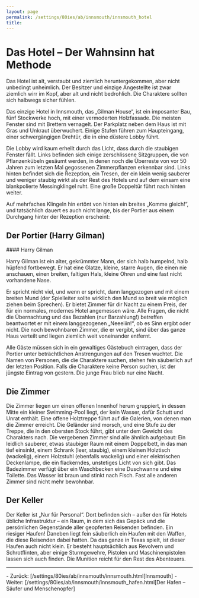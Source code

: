 ```yaml
---
layout: page
permalink: /settings/80ies/ab/innsmouth/innsmouth_hotel
title: 
---
```


# Das Hotel &ndash; Der Wahnsinn hat Methode

Das Hotel ist alt, verstaubt und ziemlich heruntergekommen, aber nicht unbedingt unheimlich. Der Besitzer und einzige Angestellte ist zwar ziemlich wirr im Kopf, aber alt und nicht bedrohlich. Die Charaktere sollten sich halbwegs sicher fühlen.

Das einzige Hotel in Innsmouth, das &bdquo;Gilman House&ldquo;, ist ein imposanter Bau, fünf Stockwerke hoch, mit einer vermoderten Holzfassade. Die meisten Fenster sind mit Brettern vernagelt. Der Parkplatz neben dem Haus ist mit Gras und Unkraut überwuchert. Einige Stufen führen zum Haupteingang, einer schwergängigen Drehtür, die in eine düstere Lobby führt.

Die Lobby wird kaum erhellt durch das Licht, dass durch die staubigen Fenster fällt. Links befinden sich einige zerschlissene Sitzgruppen, die von Pflanzenkübeln gesäumt werden, in denen noch die Überreste von vor 50 Jahren zum letzten Mal gegossenen Zimmerpflanzen erkennbar sind. Links hinten befindet sich die Rezeption, ein Tresen, der ein klein wenig sauberer und weniger staubig wirkt als der Rest des Hotels und auf dem einsam eine blankpolierte Messingklingel ruht. Eine große Doppeltür führt nach hinten weiter.

Auf mehrfaches Klingeln hin ertönt von hinten ein breites &bdquo;Komme gleich!&ldquo;, und tatsächlich dauert es auch nicht lange, bis der Portier aus einem Durchgang hinter der Rezeption erscheint:

## Der Portier (Harry Gilman)

<div class="hinweis">
#### Harry Gilman

Harry Gilman ist ein alter, gekrümmter Mann, der sich halb humpelnd, halb hüpfend fortbewegt. Er hat eine Glatze, kleine, starre Augen, die einen nie anschauen, einen breiten, faltigen Hals, kleine Ohren und eine fast nicht vorhandene Nase.

</div>
Er spricht nicht viel, und wenn er spricht, dann langgezogen und mit einem breiten Mund (der Spielleiter sollte wirklich den Mund so breit wie möglich ziehen beim Sprechen). Er bietet Zimmer für dir Nacht zu einem Preis, der für ein normales, modernes Hotel angemessen wäre. Alle Fragen, die nicht die Übernachtung und das Bezahlen (nur Barzahlung!) betreffen beantwortet er mit einem langgezogenen &bdquo;Neeeiiin!&ldquo;, ob es Sinn ergibt oder nicht. Die noch bewohnbaren Zimmer, die er vergibt, sind über das ganze Haus verteilt und liegen ziemlich weit voneinander entfernt.

Alle Gäste müssen sich in ein gewaltiges Gästebuch eintragen, dass der Portier unter beträchtlichen Anstrengungen auf den Tresen wuchtet. Die Namen von Personen, die die Charaktere suchen, stehen fein säuberlich auf der letzten Position. Falls die Charaktere keine Person suchen, ist der jüngste Eintrag von gestern. Die junge Frau blieb nur eine Nacht.

## Die Zimmer

Die Zimmer liegen um einen offenen Innenhof herum gruppiert, in dessen Mitte ein kleiner Swimming-Pool liegt, der kein Wasser, dafür Schutt und Unrat enthält. Eine offene Holztreppe führt auf die Galerien, von denen man die Zimmer erreicht. Die Geländer sind morsch, und eine Stufe zu der Treppe, die in den obersten Stock führt, gibt unter dem Gewicht des Charakters nach. Die vergebenen Zimmer sind alle ähnlich aufgebaut: Ein leidlich sauberer, etwas staubiger Raum mit einem Doppelbett, in das man tief einsinkt, einem Schrank (leer, staubig), einem kleinen Holztisch (wackelig), einem Holzstuhl (ebenfalls wackelig) und einer elektrischen Deckenlampe, die ein flackerndes, unstetiges Licht von sich gibt. Das Badezimmer verfügt über ein Waschbecken eine Duschwanne und eine Toilette. Das Wasser ist braun und stinkt nach Fisch. Fast alle anderen Zimmer sind nicht mehr bewohnbar.

## Der Keller

Der Keller ist &bdquo;Nur für Personal&ldquo;. Dort befinden sich &ndash; außer den für Hotels übliche Infrastruktur &ndash; ein Raum, in dem sich das Gepäck und die persönlichen Gegenstände aller geopferten Reisenden befinden. Ein riesiger Haufen! Daneben liegt fein säuberlich ein Haufen mit den Waffen, die diese Reisenden dabei hatten. Da das ganze in Texas spielt, ist dieser Haufen auch nicht klein. Er besteht hauptsächlich aus Revolvern und Schrotflinten, aber einige Sturmgewehre, Pistolen und Maschinenpistolen lassen sich auch finden. Die Munition reicht für den Rest des Abenteuers.


<hr/>
- Zurück: [/settings/80ies/ab/innsmouth/innsmouth.html[Innsmouth]
- Weiter: [/settings/80ies/ab/innsmouth/innsmouth_hafen.html[Der Hafen &ndash; Säufer und Menschenopfer]

